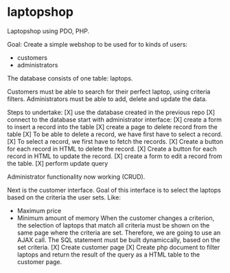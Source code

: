 # laptopshop
Laptopshop using PDO, PHP.

Goal:
Create a simple webshop to be used for to kinds of users:
- customers
- administrators

The database consists of one table: laptops.

Customers must be able to search for their perfect laptop, using criteria filters.
Administrators must be able to add, delete and update the data.

Steps to undertake:
[X] use the database created in the previous repo
[X] connect to the database
start with administrator interface:
   [X] create a form to insert a record into the table
   [X] create a page to delete record from the table
   [X] To be able to delete a record, we have first have to select a record.
   [X] To select a record, we first have to fetch the records.
   [X] Create a button for each record in HTML to delete the record.
   [X] Create a button for each record in HTML to update the record.
   [X] create a form to edit a record from the table.
   [X] perform update query

Administrator functionality now working (CRUD).

Next is the customer interface. Goal of this interface is to select the laptops based on the criteria the user sets. Like:
- Maximum price
- Minimum amount of memory
When the customer changes a criterion, the selection of laptops that match all criteria must be shown on the same page where the criteria are set. Therefore, we are going to use an AJAX call. The SQL statement must be built dynamiccally, based on the set criteria.
   [X] Create customer page
   [X] Create php document to filter laptops and return the result of the query as a HTML table to the customer page.



